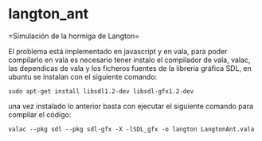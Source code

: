 # langton_ant
=Simulación de la hormiga de Langton=

El problema está implementado en javascript y en vala, para poder compilarlo en vala es necesario tener instalo el compilador de vala, valac, las dependicas de vala y los ficheros fuentes de la librería gráfica SDL, en ubuntu se instalan con el siguiente comando:

```sudo apt-get install libsdl1.2-dev libsdl-gfx1.2-dev```

una vez instalado lo anterior basta con ejecutar el siguiente comando para compilar el código:

```valac --pkg sdl --pkg sdl-gfx -X -lSDL_gfx -o langton LangtonAnt.vala```
